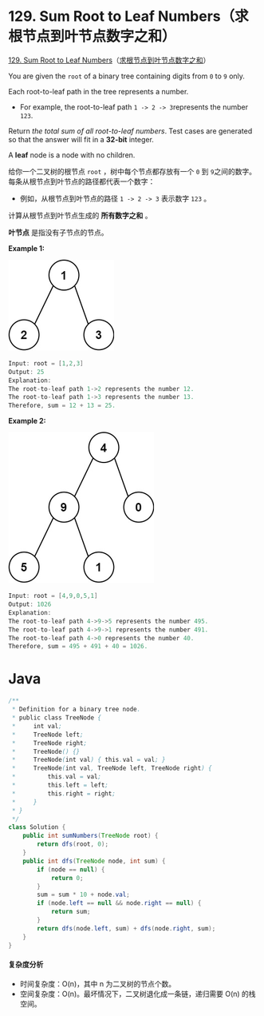 # 129. Sum Root to Leaf Numbers（求根节点到叶节点数字之和）

[129. Sum Root to Leaf Numbers](https://leetcode.com/problems/sum-root-to-leaf-numbers/)（[求根节点到叶节点数字之和](https://leetcode.cn/problems/sum-root-to-leaf-numbers/)）

You are given the `root`​ of a binary tree containing digits from `0`​ to `9`​ only.

Each root-to-leaf path in the tree represents a number.

* For example, the root-to-leaf path `1 -> 2 -> 3`​ represents the number `123`​.

Return *the total sum of all root-to-leaf numbers*. Test cases are generated so that the answer will fit in a **32-bit** integer.

A **leaf** node is a node with no children.

给你一个二叉树的根节点 `root`​ ，树中每个节点都存放有一个 `0`​ 到 `9`​ 之间的数字。每条从根节点到叶节点的路径都代表一个数字：

* 例如，从根节点到叶节点的路径 `1 -> 2 -> 3`​ 表示数字 `123`​ 。

计算从根节点到叶节点生成的 **所有数字之和** 。

**叶节点** 是指没有子节点的节点。

**Example 1:**

​![image](assets/image-20240808135707-phk210j.png)​

```java
Input: root = [1,2,3]
Output: 25
Explanation:
The root-to-leaf path 1->2 represents the number 12.
The root-to-leaf path 1->3 represents the number 13.
Therefore, sum = 12 + 13 = 25.
```

**Example 2:**

​![image](assets/image-20240808135723-ig5ph1k.png)​

```java
Input: root = [4,9,0,5,1]
Output: 1026
Explanation:
The root-to-leaf path 4->9->5 represents the number 495.
The root-to-leaf path 4->9->1 represents the number 491.
The root-to-leaf path 4->0 represents the number 40.
Therefore, sum = 495 + 491 + 40 = 1026.
```

# Java

```java
/**
 * Definition for a binary tree node.
 * public class TreeNode {
 *     int val;
 *     TreeNode left;
 *     TreeNode right;
 *     TreeNode() {}
 *     TreeNode(int val) { this.val = val; }
 *     TreeNode(int val, TreeNode left, TreeNode right) {
 *         this.val = val;
 *         this.left = left;
 *         this.right = right;
 *     }
 * }
 */
class Solution {
    public int sumNumbers(TreeNode root) {
        return dfs(root, 0);
    }
    public int dfs(TreeNode node, int sum) {
        if (node == null) {
            return 0;
        }
        sum = sum * 10 + node.val;
        if (node.left == null && node.right == null) {
            return sum;
        }
        return dfs(node.left, sum) + dfs(node.right, sum);
    }
}
```

#### 复杂度分析

* 时间复杂度：O(n)，其中 n 为二叉树的节点个数。
* 空间复杂度：O(n)。最坏情况下，二叉树退化成一条链，递归需要 O(n) 的栈空间。

‍
